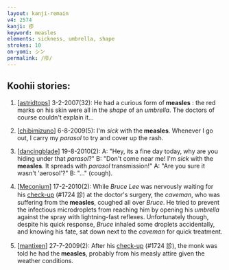 ```yaml
---
layout: kanji-remain
v4: 2574
kanji: 疹
keyword: measles
elements: sickness, umbrella, shape
strokes: 10
on-yomi: シン
permalink: /疹/
---
```


## Koohii stories: 

1) [<a href="http://kanji.koohii.com/profile/astridtops">astridtops</a>] 3-2-2007(32): He had a curious form of<strong> measles</strong> : the red marks on his skin were all in the <em>shape</em> of an <em>umbrella</em>. The doctors of course couldn&#039;t explain it...

2) [<a href="http://kanji.koohii.com/profile/chibimizuno">chibimizuno</a>] 6-8-2009(5): I&#039;m<em> sick</em> with the<strong> measles</strong>. Whenever I go out, I carry my<em> parasol</em> to try and cover up the rash.

3) [<a href="http://kanji.koohii.com/profile/dancingblade">dancingblade</a>] 19-8-2010(2): A: &quot;Hey, its a fine day today, why are you hiding under that <em>parasol</em>?&quot; B: &quot;Don&#039;t come near me! I&#039;m <em>sick</em> with the<strong> measles</strong>. It spreads with <em>parasol</em> transmission!&quot; A: &quot;Are you sure it wasn&#039;t &#039;aerosol&#039;?&quot; B: &quot;...&quot; (cough).

4) [<a href="http://kanji.koohii.com/profile/Meconium">Meconium</a>] 17-2-2010(2): While <em>Bruce Lee</em> was nervously waiting for his <a href="http://kanji.koohii.com/study/kanji/1724">check-up</a> (#1724 診) at the doctor&#039;s surgery, the <em>caveman</em>, who was suffering from the<strong> measles</strong>, coughed all over <em>Bruce</em>. He tried to prevent the infectious microdroplets from reaching him by opening his <em>umbrella</em> against the spray with lightning-fast reflexes. Unfortunately though, despite his quick response, <em>Bruce</em> inhaled some droplets accidentally, and knowing his fate, sat down next to the <em>caveman</em> for quick treatment.

5) [<a href="http://kanji.koohii.com/profile/mantixen">mantixen</a>] 27-7-2009(2): After his <a href="http://kanji.koohii.com/study/kanji/1724">check-up</a> (#1724 診), the monk was told he had the<strong> measles</strong>, probably from his measly attire given the weather conditions.

